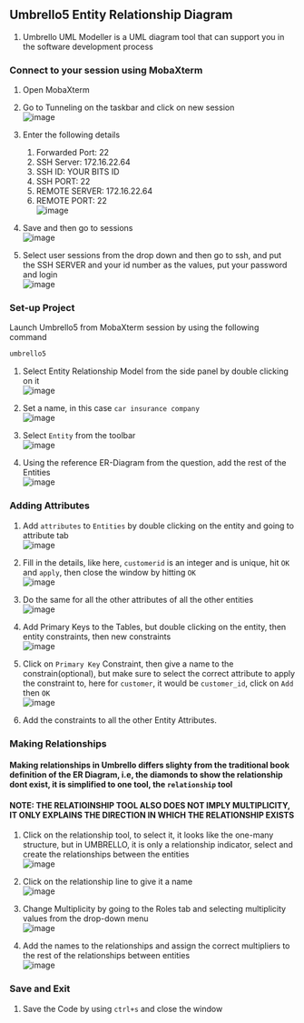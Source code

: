 ## Umbrello5 Entity Relationship Diagram
1. Umbrello UML Modeller is a UML diagram tool that can support you in the software development process
### Connect to your session using MobaXterm
1. Open MobaXterm
2. Go to Tunneling on the taskbar and click on new session<br>
![image](https://github.com/user-attachments/assets/9d6be6dd-9c6e-401a-bffa-c133fe3d2ce3)

3. Enter the following details
   1. Forwarded Port: 22
   2. SSH Server: 172.16.22.64
   3. SSH ID: YOUR BITS ID
   4. SSH PORT: 22
   5. REMOTE SERVER: 172.16.22.64
   6. REMOTE PORT: 22<br>
   ![image](https://github.com/user-attachments/assets/5456a713-883e-462a-b957-a877488fea7d)

4. Save and then go to sessions<br>
![image](https://github.com/user-attachments/assets/43adf081-75ae-48c6-8878-2fd54451f86f)
5. Select user sessions from the drop down and then go to ssh, and put the SSH SERVER and your id number as the values, put your password and login<br>
![image](https://github.com/user-attachments/assets/e2d660dd-c359-40eb-a541-69b7dcc28b75)

### Set-up Project
Launch Umbrello5 from MobaXterm session by using the following command
```bash
umbrello5
```
1. Select Entity Relationship Model from the side panel by double clicking on it<br>
![image](https://github.com/user-attachments/assets/72247ee5-020f-4a47-aa40-63cace88afe1)

2. Set a name, in this case `car insurance company`<br>
![image](https://github.com/user-attachments/assets/2b9fafb6-8bbd-4913-8c5a-7786d051e668)

3. Select `Entity` from the toolbar<br>
![image](https://github.com/user-attachments/assets/0699dec3-8a1e-4c14-9faa-754c5967a999)

4. Using the reference ER-Diagram from the question, add the rest of the Entities<br>
![image](https://github.com/user-attachments/assets/6f3cc843-b042-4b64-9edc-982cb645c78e)

### Adding Attributes

1. Add `attributes` to `Entities` by double clicking on the entity and going to attribute tab<br>
![image](https://github.com/user-attachments/assets/d013567f-ebb5-4274-8ca8-107ad274152c)

2. Fill in the details, like here, `customerid` is an integer and is unique, hit `OK` and `apply`, then close the window by hitting `OK`<br>
![image](https://github.com/user-attachments/assets/5e44d3f5-dee1-4db1-8d77-00cf41de1dfa)

3. Do the same for all the other attributes of all the other entities<br>
![image](https://github.com/user-attachments/assets/30b2ed69-535d-4ba9-8eff-ceccda5ff756)

4. Add Primary Keys to the Tables, but double clicking on the entity, then entity constraints, then new constraints<br>
![image](https://github.com/user-attachments/assets/0c84a3f2-8375-4cd6-935c-c3e6c3bedd25)

5. Click on `Primary Key` Constraint, then give a name to the constrain(optional), but make sure to select the correct attribute to apply the constraint to, here for `customer`, it would be `customer_id`, click on `Add` then `OK`<br>
![image](https://github.com/user-attachments/assets/584c3e7a-f3e8-4e45-b4d7-91f16ccc65f6)

6. Add the constraints to all the other Entity Attributes.

### Making Relationships
#### Making relationships in Umbrello differs slighty from the traditional book definition of the ER Diagram, i.e, the diamonds to show the relationship dont exist, it is simplified to one tool, the `relationship` tool
#### NOTE: THE RELATIOINSHIP TOOL ALSO DOES NOT IMPLY MULTIPLICITY, IT ONLY EXPLAINS THE DIRECTION IN WHICH THE RELATIONSHIP EXISTS

1. Click on the relationship tool, to select it, it looks like the one-many structure, but in UMBRELLO, it is only a relationship indicator, select and create the relationships between the entities<br>
![image](https://github.com/user-attachments/assets/9386291a-fa17-41bf-9acc-e0f5940c15fd)

2. Click on the relationship line to give it a name<br>
![image](https://github.com/user-attachments/assets/8789ecbd-ccc7-4140-87de-a4230c667307)

3. Change Multiplicity by going to the Roles tab and selecting multiplicity values from the drop-down menu<br>
![image](https://github.com/user-attachments/assets/28a6b4e8-96b1-44cd-8617-23b1f215ab0f)

4. Add the names to the relationships and assign the correct multipliers to the rest of the relationships between entities<br>
![image](https://github.com/user-attachments/assets/3b6be01c-6e1c-4c4b-a4cb-1a0be75dc452)

### Save and Exit
1. Save the Code by using `ctrl+s` and close the window
